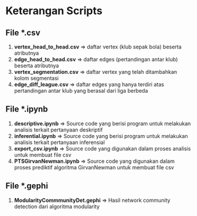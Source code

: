 # Keterangan Scripts

## File *.csv
1. **vertex_head_to_head.csv** => daftar vertex (klub sepak bola) beserta atributnya
2. **edge_head_to_head.csv** => daftar edges (pertandingan antar klub) beserta atributnya
3. **vertex_segmentation.csv** => daftar vertex yang telah ditambahkan kolom segmentasi
4. **edge_diff_league.csv** => daftar edges yang hanya terdiri atas pertandingan antar klub yang berasal dari liga berbeda

## File *.ipynb
1. **descriptive.ipynb** => Source code yang berisi program untuk melakukan analisis terkait pertanyaan deskriptif
2. **inferential.ipynb** => Source code yang berisi program untuk melakukan analisis terkait pertanyaan inferensial
3. **export_csv.ipynb** => Source code yang digunakan dalam proses analisis untuk membuat file csv
4. **PTSGirvanNewman.ipynb** => Source code yang digunakan dalam proses prediktif algoritma GirvanNewman untuk membuat file csv

## File *.gephi
1. **ModularityCommmunityDet.gephi** => Hasil network community detection dari algoritma modularity